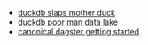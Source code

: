 - [duckdb slaps mother duck](https://motherduck.com/blog/six-reasons-duckdb-slaps/)
- [duckdb poor man data lake](https://dagster.io/blog/duckdb-data-lake)
- [canonical dagster getting started](https://dagster.io/blog/dagster-crash-course-oct-2022)

